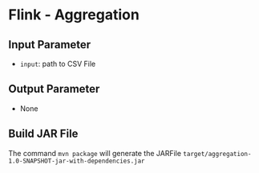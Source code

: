 # Flink - Aggregation

## Input Parameter

- `input`: path to CSV File

## Output Parameter

- None

## Build JAR File

The command `mvn package` will generate the JARFile `target/aggregation-1.0-SNAPSHOT-jar-with-dependencies.jar`